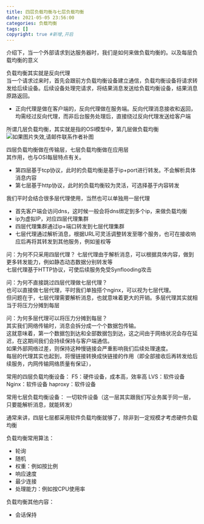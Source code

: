 ```yaml
---
title: 四层负载均衡与七层负载均衡
date: 2021-05-05 23:56:00
categories: 负载均衡
tags: []
copyright: true #新增,开启
---
```


介绍下，当一个外部请求到达服务器时，我们是如何来做负载均衡的。以及每层负载均衡的意义

<!--more-->
负载均衡其实就是反向代理  
当一个请求过来时，首先会跟前方负载均衡设备建立通信，负载均衡设备将请求转发给后续设备。后续设备处理完请求，将结果消息发送给负载均衡设备，结果消息原路返回。  
- 正向代理是做在客户端的，反向代理做在服务端。反向代理消息接收和返回，均需经过反向代理，而非后台服务处理后，直接绕过反向代理发送给客户端

所谓几层负载均衡，其实就是指的OSI模型中，第几层做负载均衡  
![如果图片失效,请邮件联系作者补图](OSI七层模型图.png)

四层负载均衡做在传输层，七层负载均衡做在应用层  
其作用，也与OSI每层特点有关。  
- 第四层基于tcp协议，此时的负载均衡是基于ip+port进行转发。不会解析具体消息内容
- 第七层基于http协议，此时的负载均衡较为灵活，可选择基于内容转发
  
我们平时会结合很多层代理使用，当然也可以单独用一层代理
- 首先客户端会访问dns，这时候一般会将dns绑定到多个ip，来做负载均衡
- ip为虚拟IP，对应四层代理集群
- 四层代理集群通过ip+端口转发到七层代理集群
- 七层代理通过解析消息，根据URL可灵活调整转发至哪个服务，也可在接收响应后再将其转发到其他服务，例如鉴权等

问：为何不只采用四层代理？
七层代理由于解析消息，可以根据具体内容，做到更多转发能力，例如静态动态数据分别转发等  
七层代理基于HTTP协议，可使后续服务免受Synflooding攻击


问：为何不直接跳过四层代理做七层代理？  
也可以直接做七层代理，平时我们单独搭个nginx，可以视为七层代理。  
但问题在于，七层代理需要解析消息，也就意味着更大的开销。多层代理其实就相当于将压力分摊到每层

问：为何多层代理可以将压力分摊到每层？  
其实我们网络传输时，消息会拆分成一个个数据包传输。  
这就意味着，第一个数据包到达和全部数据包到达，这之间由于网络状况会存在延迟，在这期间我们会持续保持与客户端通信。  
如果外部网络过差，则保持这种慢链接会严重影响我们后续处理速度。  
每层的代理其实也起到，将慢链接转换成快链接的作用（即全部接收后再转发给后续服务，内网传输网络质量有保证），

常用的四层负载均衡设备：
F5：硬件设备，成本高，效率高
LVS：软件设备
Nginx：软件设备
haproxy：软件设备

常用七层负载均衡设备：
一切软件设备（这一层其实跟我们写业务属于同一层，只要能解析消息，就能转发）

通常来讲，四层七层都采用软件负载均衡就够了，除非到一定规模才考虑硬件负载均衡

负载均衡常用算法：
- 轮询
- 随机
- 权重：例如按比例
- 响应速度
- 最少连接
- 处理能力：例如按CPU使用率

负载均衡其他内容：
- 会话保持